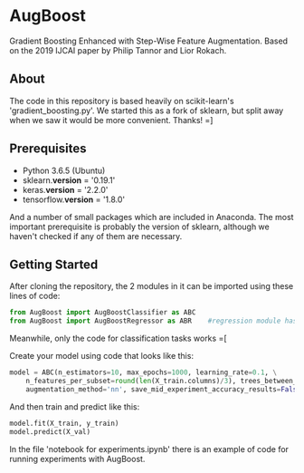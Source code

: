 # AugBoost
Gradient Boosting Enhanced with Step-Wise Feature Augmentation. 
Based on the 2019 IJCAI paper by Philip Tannor and Lior Rokach.
## About
The code in this repository is based heavily on scikit-learn's 'gradient_boosting.py'. 
We started this as a fork of sklearn, but split away when we saw it would be more convenient. Thanks! =]

## Prerequisites
* Python 3.6.5 (Ubuntu)
* sklearn.__version__ = '0.19.1'
* keras.__version__ = '2.2.0'
* tensorflow.__version__ = '1.8.0'

And a number of small packages which are included in Anaconda.
The most important prerequisite is probably the version of sklearn, although we haven't checked if any of them are necessary.

## Getting Started
After cloning the repository, the 2 modules in it can be imported using these lines of code:
```python
from AugBoost import AugBoostClassifier as ABC
from AugBoost import AugBoostRegressor as ABR    #regression module has an issue and doesn't work yet
```
Meanwhile, only the code for classification tasks works =[

Create your model using code that looks like this:

```python
model = ABC(n_estimators=10, max_epochs=1000, learning_rate=0.1, \
    n_features_per_subset=round(len(X_train.columns)/3), trees_between_feature_update=10,\
    augmentation_method='nn', save_mid_experiment_accuracy_results=False)
```
And then train and predict like this:
```python
model.fit(X_train, y_train)
model.predict(X_val)
```

In the file 'notebook for experiments.ipynb' there is an example of code for running experiments with AugBoost.

